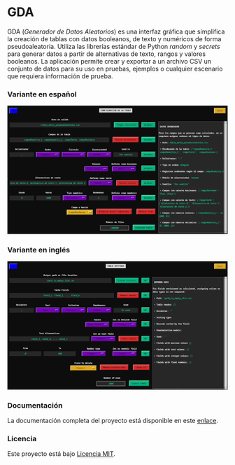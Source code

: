 # GDA
GDA (*Generador de Datos Aleatorios*) es una interfaz gráfica que simplifica la creación de tablas con datos booleanos, de texto y numéricos de forma pseudoaleatoria. Utiliza las librerías estándar de Python *random* y *secrets* para generar datos a partir de alternativas de texto, rangos y valores booleanos. La aplicación permite crear y exportar a un archivo CSV un conjunto de datos para su uso en pruebas, ejemplos o cualquier escenario que requiera información de prueba.


### Variante en español
![interfaz_gda_es](imgs/gda_es.png)


### Variante en inglés
![interfaz_gda_en](imgs/gda_en.png)

### Documentación
La documentación completa del proyecto está disponible en este [enlace](https://errejotaeme.github.io/proyecto_tkinter/).

### Licencia

Este proyecto está bajo [Licencia MIT](LICENSE.txt).

